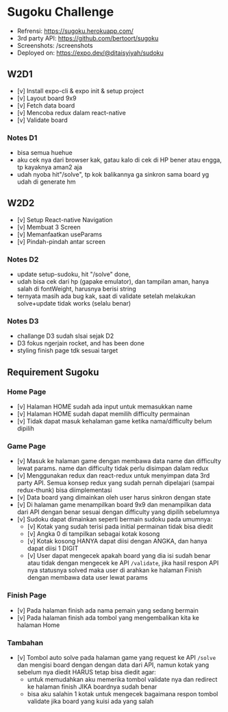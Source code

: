 # Sugoku Challenge

- Refrensi: <https://sugoku.herokuapp.com/>
- 3rd party API: <https://github.com/bertoort/sugoku>
- Screenshots: /screenshots
- Deployed on: <https://expo.dev/@ditaisyiyah/sudoku>

## W2D1

- [v] Install expo-cli & expo init & setup project
- [v] Layout board 9x9
- [v] Fetch data board
- [v] Mencoba redux dalam react-native
- [v] Validate board

### Notes D1
- bisa semua huehue
- aku cek nya dari browser kak, gatau kalo di cek di HP bener atau engga, tp kayaknya aman2 aja
- udah nyoba hit"/solve", tp kok balikannya ga sinkron sama board yg udah di generate hm

## W2D2

- [v] Setup React-native Navigation
- [v] Membuat 3 Screen
- [v] Memanfaatkan useParams
- [v] Pindah-pindah antar screen

### Notes D2

- update setup-sudoku, hit "/solve" done, 
- udah bisa cek dari hp (gapake emulator), dan tampilan aman, hanya salah di fontWeight, harusnya berisi string
- ternyata masih ada bug kak, saat di validate setelah melakukan solve+update tidak works (selalu benar)

### Notes D3
- challange D3 sudah slsai sejak D2
- D3 fokus ngerjain rocket, and has been done
- styling finish page tdk sesuai target

## Requirement Sugoku

### Home Page

- [v] Halaman HOME sudah ada input untuk memasukkan name
- [v] Halaman HOME sudah dapat memilih difficulty permainan
- [v] Tidak dapat masuk kehalaman game ketika nama/difficulty belum dipilih

### Game Page

- [v] Masuk ke halaman game dengan membawa data name dan difficulty lewat params. name dan difficulty tidak perlu disimpan dalam redux
- [v] Menggunakan redux dan react-redux untuk menyimpan data 3rd party API. Semua konsep redux yang sudah pernah dipelajari (sampai redux-thunk) bisa diimplementasi
- [v] Data board yang dimainkan oleh user harus sinkron dengan state
- [v] Di halaman game menampilkan board 9x9 dan menampilkan data dari API dengan benar sesuai dengan difficulty yang dipilih sebelumnya
- [v] Sudoku dapat dimainkan seperti bermain sudoku pada umumnya:
  - [v] Kotak yang sudah terisi pada initial permainan tidak bisa diedit
  - [v] Angka 0 di tampilkan sebagai kotak kosong
  - [v] Kotak kosong HANYA dapat diisi dengan ANGKA, dan hanya dapat diisi 1 DIGIT
  - [v]  User dapat mengecek apakah board yang dia isi sudah benar atau tidak dengan mengecek ke API `/validate`, jika hasil respon API nya statusnya solved maka user di arahkan ke halaman Finish dengan membawa data user lewat params

### Finish Page

- [v] Pada halaman finish ada nama pemain yang sedang bermain
- [v] Pada halaman finish ada tombol yang mengembalikan kita ke halaman Home

### Tambahan

- [v] Tombol auto solve pada halaman game yang request ke API `/solve` dan mengisi board dengan dengan data dari API, namun kotak yang sebelum nya diedit HARUS tetap bisa diedit agar:
  - untuk memudahkan aku memerika tombol validate nya dan redirect ke halaman finish JIKA boardnya sudah benar
  - bisa aku salahin 1 kotak untuk mengecek bagaimana respon tombol validate jika board yang kuisi ada yang salah
